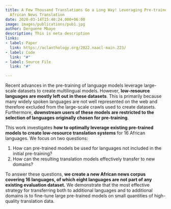 ```yaml
---
title: A Few Thousand Translations Go a Long Way! Leveraging Pre-trained Models for
  African News Translation
date: 2020-03-14T15:40:24.000+06:00
image: images/publications/pub1.jpg
author: Derguene Mbaye
description: This is meta description
links:
- label: Paper
  link: https://aclanthology.org/2022.naacl-main.223/
- label: Code
  link: "#"
- label: Source File
  link: "#"

---
```

Recent advances in the pre-training of language models leverage large-scale datasets to create multilingual models. However, **low-resource languages are mostly left out in these datasets**. This is primarily because many widely spoken languages are not well represented on the web and therefore excluded from the large-scale crawls used to create datasets. Furthermore, **downstream users of these models are restricted to the selection of languages originally chosen for pre-training**.

This work investigates **how to optimally leverage existing pre-trained models to create low-resource translation systems** for 16 African languages. We focus on two questions:

1. How can pre-trained models be used for languages not included in the initial pre-training?
2. How can the resulting translation models effectively transfer to new domains?

To answer these questions, **we create a new African news corpus covering 16 languages, of which eight languages are not part of any existing evaluation dataset.** We demonstrate that the most effective strategy for transferring both to additional languages and to additional domains is to fine-tune large pre-trained models on small quantities of high-quality translation data.
